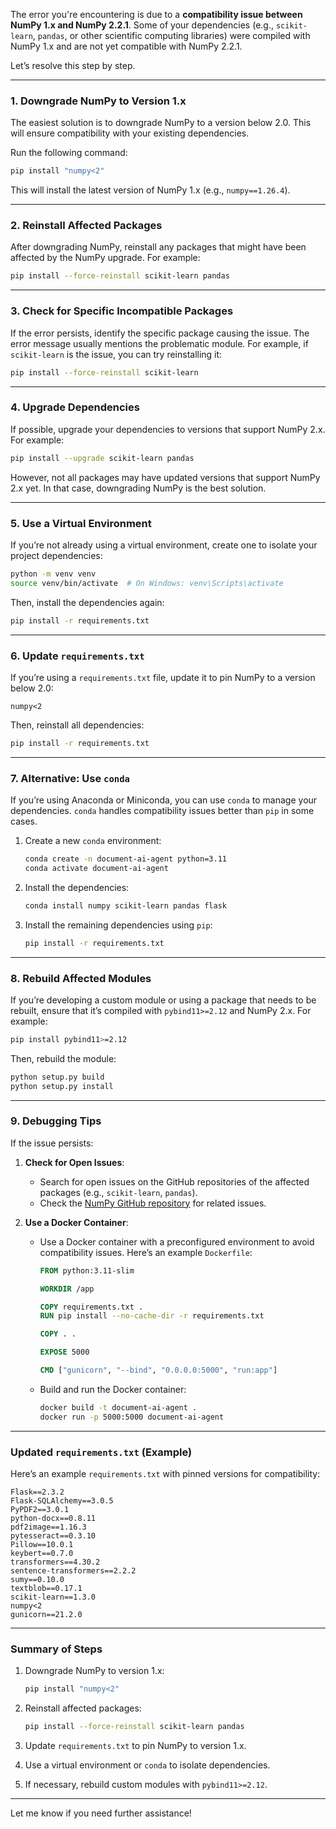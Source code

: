 The error you're encountering is due to a **compatibility issue between NumPy 1.x and NumPy 2.2.1**. Some of your dependencies (e.g., `scikit-learn`, `pandas`, or other scientific computing libraries) were compiled with NumPy 1.x and are not yet compatible with NumPy 2.2.1.

Let’s resolve this step by step.

---

### 1. **Downgrade NumPy to Version 1.x**

The easiest solution is to downgrade NumPy to a version below 2.0. This will ensure compatibility with your existing dependencies.

Run the following command:

```bash
pip install "numpy<2"
```

This will install the latest version of NumPy 1.x (e.g., `numpy==1.26.4`).

---

### 2. **Reinstall Affected Packages**

After downgrading NumPy, reinstall any packages that might have been affected by the NumPy upgrade. For example:

```bash
pip install --force-reinstall scikit-learn pandas
```

---

### 3. **Check for Specific Incompatible Packages**

If the error persists, identify the specific package causing the issue. The error message usually mentions the problematic module. For example, if `scikit-learn` is the issue, you can try reinstalling it:

```bash
pip install --force-reinstall scikit-learn
```

---

### 4. **Upgrade Dependencies**

If possible, upgrade your dependencies to versions that support NumPy 2.x. For example:

```bash
pip install --upgrade scikit-learn pandas
```

However, not all packages may have updated versions that support NumPy 2.x yet. In that case, downgrading NumPy is the best solution.

---

### 5. **Use a Virtual Environment**

If you’re not already using a virtual environment, create one to isolate your project dependencies:

```bash
python -m venv venv
source venv/bin/activate  # On Windows: venv\Scripts\activate
```

Then, install the dependencies again:

```bash
pip install -r requirements.txt
```

---

### 6. **Update `requirements.txt`**

If you’re using a `requirements.txt` file, update it to pin NumPy to a version below 2.0:

```plaintext
numpy<2
```

Then, reinstall all dependencies:

```bash
pip install -r requirements.txt
```

---

### 7. **Alternative: Use `conda`**

If you’re using Anaconda or Miniconda, you can use `conda` to manage your dependencies. `conda` handles compatibility issues better than `pip` in some cases.

1. Create a new `conda` environment:
   ```bash
   conda create -n document-ai-agent python=3.11
   conda activate document-ai-agent
   ```

2. Install the dependencies:
   ```bash
   conda install numpy scikit-learn pandas flask
   ```

3. Install the remaining dependencies using `pip`:
   ```bash
   pip install -r requirements.txt
   ```

---

### 8. **Rebuild Affected Modules**

If you’re developing a custom module or using a package that needs to be rebuilt, ensure that it’s compiled with `pybind11>=2.12` and NumPy 2.x. For example:

```bash
pip install pybind11>=2.12
```

Then, rebuild the module:

```bash
python setup.py build
python setup.py install
```

---

### 9. **Debugging Tips**

If the issue persists:
1. **Check for Open Issues**:
   - Search for open issues on the GitHub repositories of the affected packages (e.g., `scikit-learn`, `pandas`).
   - Check the [NumPy GitHub repository](https://github.com/numpy/numpy/issues) for related issues.

2. **Use a Docker Container**:
   - Use a Docker container with a preconfigured environment to avoid compatibility issues. Here’s an example `Dockerfile`:

     ```Dockerfile
     FROM python:3.11-slim

     WORKDIR /app

     COPY requirements.txt .
     RUN pip install --no-cache-dir -r requirements.txt

     COPY . .

     EXPOSE 5000

     CMD ["gunicorn", "--bind", "0.0.0.0:5000", "run:app"]
     ```

   - Build and run the Docker container:
     ```bash
     docker build -t document-ai-agent .
     docker run -p 5000:5000 document-ai-agent
     ```

---

### Updated `requirements.txt` (Example)

Here’s an example `requirements.txt` with pinned versions for compatibility:

```plaintext
Flask==2.3.2
Flask-SQLAlchemy==3.0.5
PyPDF2==3.0.1
python-docx==0.8.11
pdf2image==1.16.3
pytesseract==0.3.10
Pillow==10.0.1
keybert==0.7.0
transformers==4.30.2
sentence-transformers==2.2.2
sumy==0.10.0
textblob==0.17.1
scikit-learn==1.3.0
numpy<2
gunicorn==21.2.0
```

---

### Summary of Steps

1. Downgrade NumPy to version 1.x:
   ```bash
   pip install "numpy<2"
   ```

2. Reinstall affected packages:
   ```bash
   pip install --force-reinstall scikit-learn pandas
   ```

3. Update `requirements.txt` to pin NumPy to version 1.x.

4. Use a virtual environment or `conda` to isolate dependencies.

5. If necessary, rebuild custom modules with `pybind11>=2.12`.

---

Let me know if you need further assistance!